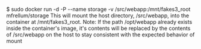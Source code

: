 $ sudo docker run -d -P --name storage -v /src/webapp:/mnt/fakes3_root mfrellum/storage
This will mount the host directory, /src/webapp, into the container at /mnt/fakes3_root.
Note: If the path /opt/webapp already exists inside the container's image, it's contents 
will be replaced by the contents of /src/webapp on the host to stay consistent with the 
expected behavior of mount
